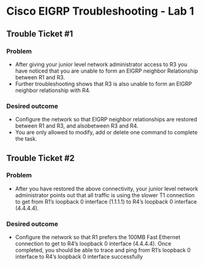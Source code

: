 # Cisco EIGRP Troubleshooting - Lab 1

## Trouble Ticket #1

### Problem
- After giving your junior level network administrator access to R3 you have noticed that you are unable to form an EIGRP neighbor Relationship between R1 and R3.
- Further troubleshooting shows that R3 is also unable to form an EIGRP neighbor relationship with R4.

### Desired outcome
- Configure the network so that EIGRP neighbor relationships are restored between R1 and R3, and alsobetween R3 and R4.
- You are only allowed to modify, add or delete one command to complete the task.

## Trouble Ticket #2

### Problem
- After you have restored the above connectivity, your junior level network administrator points out that all traffic is using the slower T1 connection to get from R1’s loopback 0 interface (1.1.1.1) to R4’s loopback 0 interface (4.4.4.4).

### Desired outcome
- Configure the network so that R1 prefers the 100MB Fast Ethernet connection to get to R4’s loopback 0 interface (4.4.4.4). Once completed, you should be able to trace and ping from R1’s loopback 0 interface to R4’s loopback 0 interface
successfully

